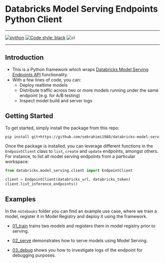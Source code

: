 # Databricks Model Serving Endpoints Python Client

<hr />

[![python](https://img.shields.io/badge/Python-3.10-3776AB.svg?style=flat&logo=python&logoColor=white)](https://www.python.org) [![Code style: black](https://img.shields.io/badge/code%20style-black-000000.svg)](https://github.com/psf/black) ![ci](https://github.com/sebrahimi1988/databricks-srti-demo/actions/workflows/ci.yml/badge.svg?style=for-the-badge)

<hr/>

## Introduction

* This is a Python framework which wraps [Databricks Model Serving Endpoints API](https://www.databricks.com/blog/2023/03/07/announcing-general-availability-databricks-model-serving.html#:~:text=Databricks%20Model%20Serving%20is%20the,reducing%20mistakes%20through%20integrated%20tools) functionality.
* With a few lines of code, you can:
  * Deploy realtime models
  * Distribute traffic across two or more models running under the same endpoint (e.g. for A/B testing)
  * Inspect model build and server logs
  
## Getting Started

To get started, simply install the package from this repo:

```bash
pip install git+https://github.com/sebrahimi1988/databricks-model-serving
```

Once the package is installed, you can leverage different functions in the `EndpointClient` class to `list`, `create` and `update` endpoints, amongst others. For instance, to list all model serving endpoints from a particular workspace:

```python
from databricks.model_serving.client import EndpointClient

client = EndpointClient(databricks_url, databricks_token)
client.list_inference_endpoints()
```

## Examples

In the `notebooks` folder you can find an example use case, where we train a model, register it in Model Registry and deploy it using the framework.

* [01_train](https://github.com/sebrahimi1988/databricks-model-serving/tree/main/notebooks/01_train.py) trains two models and registers them in model registry prior to serving.

* [02_serve](https://github.com/sebrahimi1988/databricks-model-serving/tree/main/notebooks/02_serve.py) demonstrates how to serve models using Model Serving.

* [03_debug](https://github.com/sebrahimi1988/databricks-model-serving/tree/main/notebooks/03_debug.py) shows you how to investigate logs of the endpoint for debugging purposes.

